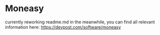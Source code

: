 # Moneasy
currently reworking readme.md
in the meanwhile, you can find all relevant information here:
https://devpost.com/software/moneasy
